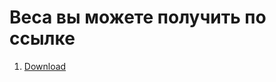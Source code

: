 # Веса вы можете получить по ссылке

1. [Download]

[Download]:https://drive.google.com/drive/folders/1aw7ceL2LdLMuQQC-jjqYgH0uMJKMTcG1
